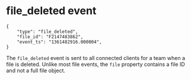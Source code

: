 # file_deleted event

	{
		"type": "file_deleted",
		"file_id": "F2147483862",
		"event_ts": "1361482916.000004",
	}

The `file_deleted` event is sent to all connected clients for a team when a
file is deleted. Unlike most file events, the `file` property contains a file
ID and not a full file object.
